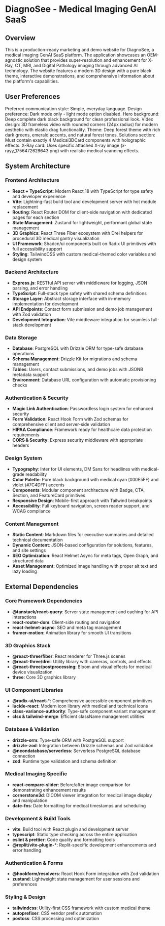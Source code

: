 # DiagnoSee - Medical Imaging GenAI SaaS

## Overview

This is a production-ready marketing and demo website for DiagnoSee, a medical imaging GenAI SaaS platform. The application showcases an OEM-agnostic solution that provides super-resolution and enhancement for X-Ray, CT, MRI, and Digital Pathology imaging through advanced AI technology. The website features a modern 3D design with a pure black theme, interactive demonstrations, and comprehensive information about the platform's capabilities.

## User Preferences

Preferred communication style: Simple, everyday language.
Design preference: Dark mode only - light mode option disabled.
Hero background: Deep complete dark black background for clean professional look.
Video design: 3D frameless video with rounded corners (24px radius) for modern aesthetic with elastic drag functionality.
Theme: Deep forest theme with rich dark greens, emerald accents, and natural forest tones.
Solutions section: Must contain exactly 4 Medical3DCard components with holographic effects.
X-Ray card: Uses specific attached X-ray image (x-rayy_1756472628643.png) with realistic medical scanning effects.

## System Architecture

### Frontend Architecture
- **React + TypeScript**: Modern React 18 with TypeScript for type safety and developer experience
- **Vite**: Lightning-fast build tool and development server with hot module replacement
- **Routing**: React Router DOM for client-side navigation with dedicated pages for each section
- **State Management**: Zustand for lightweight, performant global state management
- **3D Graphics**: React Three Fiber ecosystem with Drei helpers for procedural 3D medical gantry visualization
- **UI Framework**: Shadcn/ui components built on Radix UI primitives with full accessibility support
- **Styling**: TailwindCSS with custom medical-themed color variables and design system

### Backend Architecture
- **Express.js**: RESTful API server with middleware for logging, JSON parsing, and error handling
- **TypeScript**: Full-stack type safety with shared schema definitions
- **Storage Layer**: Abstract storage interface with in-memory implementation for development
- **API Endpoints**: Contact form submission and demo job management with Zod validation
- **Development Integration**: Vite middleware integration for seamless full-stack development

### Data Storage
- **Database**: PostgreSQL with Drizzle ORM for type-safe database operations
- **Schema Management**: Drizzle Kit for migrations and schema management
- **Tables**: Users, contact submissions, and demo jobs with JSONB metadata support
- **Environment**: Database URL configuration with automatic provisioning checks

### Authentication & Security
- **Magic Link Authentication**: Passwordless login system for enhanced security
- **Form Validation**: React Hook Form with Zod schemas for comprehensive client and server-side validation
- **HIPAA Compliance**: Framework ready for healthcare data protection requirements
- **CORS & Security**: Express security middleware with appropriate headers

### Design System
- **Typography**: Inter for UI elements, DM Sans for headlines with medical-grade readability
- **Color Palette**: Pure black background with medical cyan (#00E5FF) and violet (#7C4DFF) accents
- **Components**: Modular component architecture with Badge, CTA, Section, and FeatureCard primitives
- **Responsive Design**: Mobile-first approach with Tailwind breakpoints
- **Accessibility**: Full keyboard navigation, screen reader support, and WCAG compliance

### Content Management
- **Static Content**: Markdown files for executive summaries and detailed technical documentation
- **Dynamic Content**: JSON-based configuration for solutions, features, and site settings
- **SEO Optimization**: React Helmet Async for meta tags, Open Graph, and structured data
- **Asset Management**: Optimized image handling with proper alt text and lazy loading

## External Dependencies

### Core Framework Dependencies
- **@tanstack/react-query**: Server state management and caching for API interactions
- **react-router-dom**: Client-side routing and navigation
- **react-helmet-async**: SEO and meta tag management
- **framer-motion**: Animation library for smooth UI transitions

### 3D Graphics Stack
- **@react-three/fiber**: React renderer for Three.js scenes
- **@react-three/drei**: Utility library with cameras, controls, and effects
- **@react-three/postprocessing**: Bloom and visual effects for medical device visualization
- **three**: Core 3D graphics library

### UI Component Libraries
- **@radix-ui/react-***: Comprehensive accessible component primitives
- **lucide-react**: Modern icon library with medical and technical icons
- **class-variance-authority**: Type-safe component variant management
- **clsx & tailwind-merge**: Efficient className management utilities

### Database & Validation
- **drizzle-orm**: Type-safe ORM with PostgreSQL support
- **drizzle-zod**: Integration between Drizzle schemas and Zod validation
- **@neondatabase/serverless**: Serverless PostgreSQL database connection
- **zod**: Runtime type validation and schema definition

### Medical Imaging Specific
- **react-compare-slider**: Before/after image comparison for demonstrating enhancement results
- **cornerstone3d**: DICOM viewer integration for medical image display and manipulation
- **date-fns**: Date formatting for medical timestamps and scheduling

### Development & Build Tools
- **vite**: Build tool with React plugin and development server
- **typescript**: Static type checking across the entire application
- **eslint & prettier**: Code quality and formatting tools
- **@replit/vite-plugin-***: Replit-specific development enhancements and error handling

### Authentication & Forms
- **@hookform/resolvers**: React Hook Form integration with Zod validation
- **zustand**: Lightweight state management for user sessions and preferences

### Styling & Design
- **tailwindcss**: Utility-first CSS framework with custom medical theme
- **autoprefixer**: CSS vendor prefix automation
- **postcss**: CSS processing and optimization